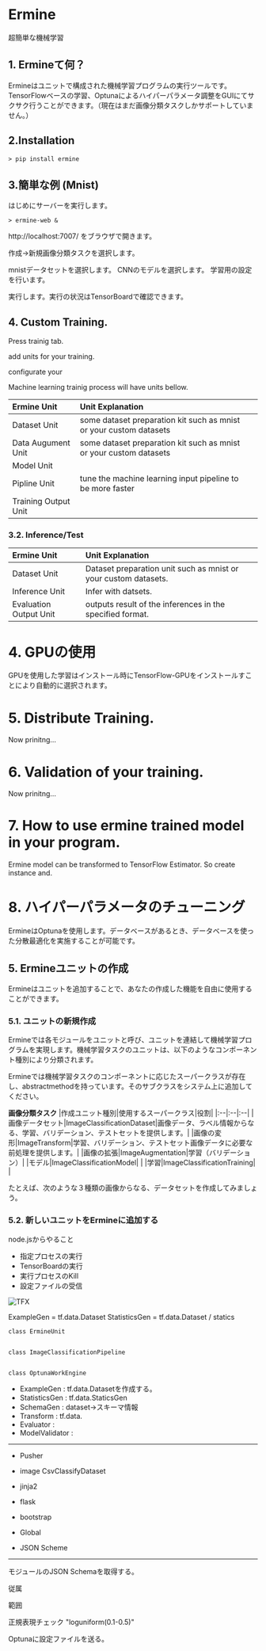 # Ermine

超簡単な機械学習

## 1. Ermineて何？

Ermineはユニットで構成された機械学習プログラムの実行ツールです。TensorFlowベースの学習、Optunaによるハイパーパラメータ調整をGUIにてサクサク行うことができます。（現在はまだ画像分類タスクしかサポートしていません。）

## 2.Installation

```
> pip install ermine

```

## 3.簡単な例 (Mnist)

はじめにサーバーを実行します。

```
> ermine-web &

```

http://localhost:7007/ をブラウザで開きます。

作成->新規画像分類タスクを選択します。

mnistデータセットを選択します。
CNNのモデルを選択します。
学習用の設定を行います。

実行します。実行の状況はTensorBoardで確認できます。

## 4. Custom Training.

Press trainig tab.

add units for your training.

configurate your 

Machine learning trainig process will have units bellow.

|Ermine Unit|Unit Explanation| |
|:--|:--|:--|
|Dataset Unit|some dataset preparation kit such as mnist or your custom datasets| |
|Data Augument Unit|some dataset preparation kit such as mnist or your custom datasets| |
|Model Unit| | |
|Pipline Unit|tune the machine learning input pipeline to be more faster| |
|Training Output Unit| | |

### 3.2. Inference/Test

|Ermine Unit|Unit Explanation| |
|:--|:--|:--|
|Dataset Unit|Dataset preparation unit such as mnist or your custom datasets.| |
|Inference Unit|Infer with datsets.| |
|Evaluation Output Unit|outputs result of the inferences in the specified format.|

# 4. GPUの使用

GPUを使用した学習はインストール時にTensorFlow-GPUをインストールすことにより自動的に選択されます。


# 5. Distribute Training.

Now prinitng...

# 6. Validation of your training.

Now prinitng...


# 7. How to use ermine trained model in your program.



Ermine model can be transformed to TensorFlow Estimator. So create instance and.

# 8. ハイパーパラメータのチューニング

ErmineはOptunaを使用します。データベースがあるとき、データベースを使った分散最適化を実施することが可能です。





## 5. Ermineユニットの作成

Ermineはユニットを追加することで、あなたの作成した機能を自由に使用することができます。

### 5.1.  ユニットの新規作成

Ermineでは各モジュールをユニットと呼び、ユニットを連結して機械学習プログラムを実現します。機械学習タスクのユニットは、以下のようなコンポーネント種別により分類されます。

Ermineでは機械学習タスクのコンポーネントに応じたスーパークラスが存在し、abstractmethodを持っています。そのサブクラスをシステム上に追加してください。

__画像分類タスク__
|作成ユニット種別|使用するスーパークラス|役割|
|:--|:--|:--|
|画像データセット|ImageClassificationDataset|画像データ、ラベル情報からなる、学習、バリデーション、テストセットを提供します。|
|画像の変形|ImageTransform|学習、バリデーション、テストセット画像データに必要な前処理を提供します。|
|画像の拡張|ImageAugmentation|学習（バリデーション）|
|モデル|ImageClassificationModel| |
|学習|ImageClassificationTraining| |

たとえば、次のような３種類の画像からなる、データセットを作成してみましょう。


### 5.2. 新しいユニットをErmineに追加する

node.jsからやること

* 指定プロセスの実行
* TensorBoardの実行
* 実行プロセスのKill
* 設定ファイルの受信


![TFX](https://www.tensorflow.org/tfx/guide/diag_all.svg?hl=ja)

ExampleGen = tf.data.Dataset
StatisticsGen = tf.data.Dataset / statics


```plantuml
class ErmineUnit


class ImageClassificationPipeline


class OptunaWorkEngine

```
* ExampleGen : tf.data.Datasetを作成する。
* StatisticsGen : tf.data.StaticsGen
* SchemaGen : dataset->スキーマ情報
* Transform : tf.data.
* Evaluator : 
* ModelValidator : 

---
* Pusher
* image CsvClassifyDataset

* jinja2
* flask
* bootstrap
* Global
* JSON Scheme
---


モジュールのJSON Schemaを取得する。

従属

範囲

正規表現チェック
"loguniform(0.1-0.5)"

Optunaに設定ファイルを送る。
